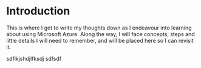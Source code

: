 # Introduction

This is where I get to write my thoughts down as I endeavour into learning about using Microsoft Azure. Along the way, I will face concepts, steps and little details I will need to remember, and will be placed here so I can revisit it. 

sdflkjshdjlfksdj
sdfsdf
